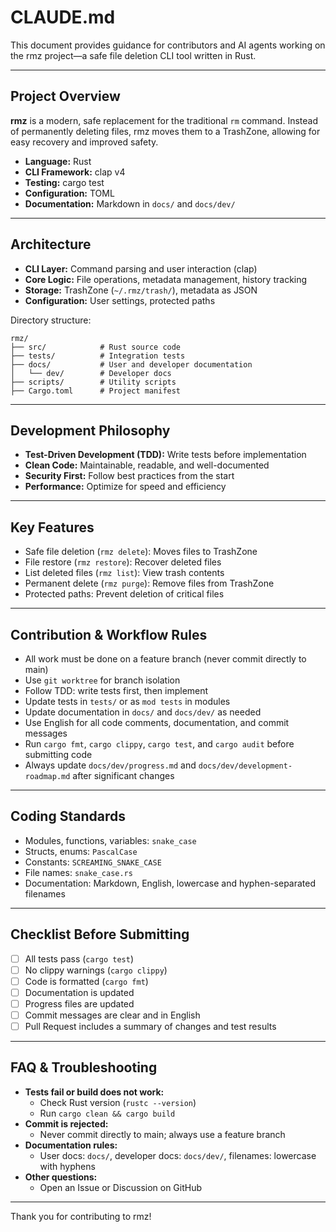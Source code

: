 # CLAUDE.md

This document provides guidance for contributors and AI agents working on the rmz project—a safe file deletion CLI tool written in Rust.

---

## Project Overview

**rmz** is a modern, safe replacement for the traditional `rm` command. Instead of permanently deleting files, rmz moves them to a TrashZone, allowing for easy recovery and improved safety.

- **Language:** Rust
- **CLI Framework:** clap v4
- **Testing:** cargo test
- **Configuration:** TOML
- **Documentation:** Markdown in `docs/` and `docs/dev/`

---

## Architecture

- **CLI Layer:** Command parsing and user interaction (clap)
- **Core Logic:** File operations, metadata management, history tracking
- **Storage:** TrashZone (`~/.rmz/trash/`), metadata as JSON
- **Configuration:** User settings, protected paths

Directory structure:
```
rmz/
├── src/            # Rust source code
├── tests/          # Integration tests
├── docs/           # User and developer documentation
│   └── dev/        # Developer docs
├── scripts/        # Utility scripts
├── Cargo.toml      # Project manifest
```

---

## Development Philosophy

- **Test-Driven Development (TDD):** Write tests before implementation
- **Clean Code:** Maintainable, readable, and well-documented
- **Security First:** Follow best practices from the start
- **Performance:** Optimize for speed and efficiency

---

## Key Features

- Safe file deletion (`rmz delete`): Moves files to TrashZone
- File restore (`rmz restore`): Recover deleted files
- List deleted files (`rmz list`): View trash contents
- Permanent delete (`rmz purge`): Remove files from TrashZone
- Protected paths: Prevent deletion of critical files

---

## Contribution & Workflow Rules

- All work must be done on a feature branch (never commit directly to main)
- Use `git worktree` for branch isolation
- Follow TDD: write tests first, then implement
- Update tests in `tests/` or as `mod tests` in modules
- Update documentation in `docs/` and `docs/dev/` as needed
- Use English for all code comments, documentation, and commit messages
- Run `cargo fmt`, `cargo clippy`, `cargo test`, and `cargo audit` before submitting code
- Always update `docs/dev/progress.md` and `docs/dev/development-roadmap.md` after significant changes

---

## Coding Standards

- Modules, functions, variables: `snake_case`
- Structs, enums: `PascalCase`
- Constants: `SCREAMING_SNAKE_CASE`
- File names: `snake_case.rs`
- Documentation: Markdown, English, lowercase and hyphen-separated filenames

---

## Checklist Before Submitting

- [ ] All tests pass (`cargo test`)
- [ ] No clippy warnings (`cargo clippy`)
- [ ] Code is formatted (`cargo fmt`)
- [ ] Documentation is updated
- [ ] Progress files are updated
- [ ] Commit messages are clear and in English
- [ ] Pull Request includes a summary of changes and test results

---

## FAQ & Troubleshooting

- **Tests fail or build does not work:**
  - Check Rust version (`rustc --version`)
  - Run `cargo clean && cargo build`
- **Commit is rejected:**
  - Never commit directly to main; always use a feature branch
- **Documentation rules:**
  - User docs: `docs/`, developer docs: `docs/dev/`, filenames: lowercase with hyphens
- **Other questions:**
  - Open an Issue or Discussion on GitHub

---

Thank you for contributing to rmz!

